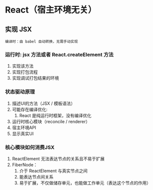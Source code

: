 # React（宿主环境无关）

## 实现 JSX

`编译时：由 babel 自动转换，无需手动实现`
### 运行时: jsx 方法或者 React.createElement 方法
1. 实现该方法
2. 实现打包流程
3. 实现调试打包结果的环境

### 状态驱动原理
1. 描述UI的方法（JSX / 模板语法）
2. 可能存在编译优化:
    1. React 是纯运行时框架，没有编译优化
3. 运行时核心模块（reconcile / renderer）
4. 宿主环境API
5. 显示真实UI

### 核心模块如何消费JSX
1. ReactElement 无法表达节点的关系且不易于扩展
2. FiberNode：
   1. 介于 ReactElement 与真实节点之间
   2. 能表达节点间关系
   3. 易于扩展，不仅做储存单元，也能做工作单元（表达这个节点的作用）
